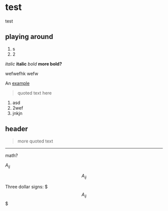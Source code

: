 test
====



test

playing around
--------

1. s
2. 2

*italic* **italic**
_bold_
__more bold?__

wefwefhk wefw

An [example](http://url.com/ "Title")

> quoted text
> here

1. asd
2. 2wef
3. jnkjn

header
---

> more quoted text

---

math?

$A_{ij}$

$$A_{ij}$$

Three dollar signs:
$$$A_{ij}$$$

